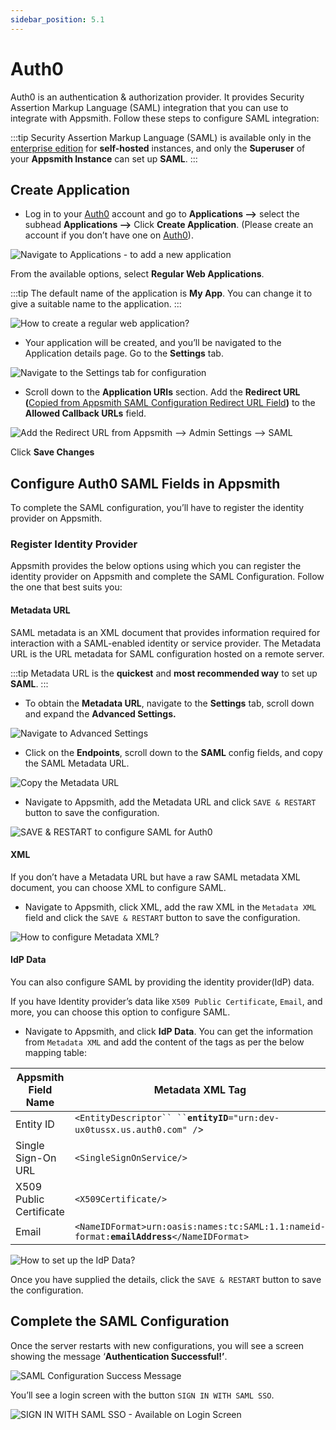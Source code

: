 ```yaml
---
sidebar_position: 5.1
---
```

# Auth0

Auth0 is an authentication & authorization provider. It provides Security Assertion Markup Language (SAML) integration that you can use to integrate with Appsmith. Follow these steps to configure SAML integration:

:::tip
Security Assertion Markup Language (SAML) is available only in the [enterprise edition](https://www.appsmith.com/pricing) for **self-hosted** instances, and only the **Superuser** of your **Appsmith Instance** can set up **SAML**.
:::

## Create Application

* Log in to your [Auth0](https://auth0.com/) account and go to **Applications -->** select the subhead **Applications -->** Click **Create Application**. (Please create an account if you don’t have one on [Auth0](https://auth0.com/)).

![Navigate to Applications - to add a new application](/img/Auth0-NewApplication-OIDC-Authentication.png)

From the available options, select **Regular Web Applications**.

:::tip
The default name of the application is **My App**. You can change it to give a suitable name to the application.
:::

![How to create a regular web application?](/img/Auth0-NewApplication-SAML-RegularWebApp.png)

* Your application will be created, and you’ll be navigated to the Application details page. Go to the **Settings** tab.

![Navigate to the Settings tab for configuration](/img/Auth0-SAML-Settings-Tab.png)

* Scroll down to the **Application URIs** section. Add the **Redirect URL (**[Copied from Appsmith SAML Configuration Redirect URL Field](./#redirect-url)**)** to the **Allowed Callback URLs** field.

![Add the Redirect URL from Appsmith --> Admin Settings --> SAML](</img/Auth0-SAML-Allowed_CallbackURLs.png>)

Click **Save Changes**

## Configure Auth0 SAML Fields in Appsmith

To complete the SAML configuration, you’ll have to register the identity provider on Appsmith.

### Register Identity Provider

Appsmith provides the below options using which you can register the identity provider on Appsmith and complete the SAML Configuration. Follow the one that best suits you:

#### Metadata URL

SAML metadata is an XML document that provides information required for interaction with a SAML-enabled identity or service provider. The Metadata URL is the URL metadata for SAML configuration hosted on a remote server.

:::tip
Metadata URL is the **quickest** and **most recommended way** to set up **SAML**.
:::

* To obtain the **Metadata URL**, navigate to the **Settings** tab, scroll down and expand the **Advanced Settings.**

![Navigate to Advanced Settings](</img/Auth0-SAML-Advanced_Settings.png>)

* Click on the **Endpoints**, scroll down to the **SAML** config fields, and copy the SAML Metadata URL.

![Copy the Metadata URL](/img/Auth0-SAML-Metadata-URL.png)

* Navigate to Appsmith, add the Metadata URL and click `SAVE & RESTART` button to save the configuration.

![SAVE & RESTART to configure SAML for Auth0](/img/Appsmith-Admin-Settings-Authentication-SAML-Metadata-URL.png)

#### XML

If you don’t have a Metadata URL but have a raw SAML metadata XML document, you can choose XML to configure SAML.

* Navigate to Appsmith, click XML, add the raw XML in the `Metadata XML` field and click the `SAVE & RESTART` button to save the configuration.

![How to configure Metadata XML?](/img/Appsmith-Admin-Settings-Authentication-SAML-XML.png)

#### IdP Data

You can also configure SAML by providing the identity provider(IdP) data.

If you have Identity provider’s data like `X509 Public Certificate`, `Email`, and more, you can choose this option to configure SAML.

* Navigate to Appsmith, and click **IdP Data**. You can get the information from `Metadata XML` and add the content of the tags as per the below mapping table:

| **Appsmith Field Name** | **Metadata XML Tag**                                                                          |
| ----------------------- | --------------------------------------------------------------------------------------------- |
| Entity ID               | ` <EntityDescriptor`` `` `**`entityID`**`="urn:dev-ux0tussx.us.auth0.com" /`>                 |
| Single Sign-On URL      | `<SingleSignOnService/>`                                                                      |
| X509 Public Certificate | `<X509Certificate/>`                                                                          |
| Email                   | `<NameIDFormat>urn:oasis:names:tc:SAML:1.1:nameid-format:`**`emailAddress`**`</NameIDFormat>` |

![How to set up the IdP Data?](/img/Appsmith-Admin-Settings-Authentication-SAML-IdP-Data.png)

Once you have supplied the details, click the `SAVE & RESTART` button to save the configuration.

## Complete the SAML Configuration

Once the server restarts with new configurations, you will see a screen showing the message ‘**Authentication Successful!’**.

![SAML Configuration Success Message](/img/Appsmith-SAML-Authentication-Successful.png)

You’ll see a login screen with the button `SIGN IN WITH SAML SSO`.

![SIGN IN WITH SAML SSO - Available on Login Screen](/img/Appsmith-Login-Screen-Shows-SAML.png)
